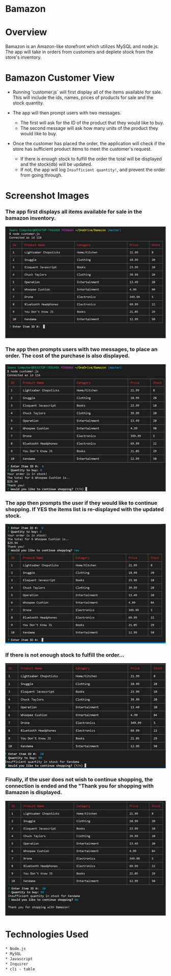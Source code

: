 # Bamazon

# Overview

Bamazon is an Amazon-like storefront which utilizes MySQL and node.js. The app will take in orders from customers and deplete stock from the store's inventory.

# Bamazon Customer View 
* Running 'customer.js` will first display all of the items available for sale. This will include the ids, names, prices of products for sale and the stock quantity.

* The app will then prompt users with two messages.

   * The first will ask for the ID of the product that they would like to buy.
   * The second message will ask how many units of the product they would like to buy.

* Once the customer has placed the order, the application will check if the store has sufficient product items to meet the customer's request.

   * If there is enough stock to fulfill the order the total will be displayed and the stock(db) will be updated.
   * If not, the app will log `Insufficient quantity!`, and prevent the order from going through.



# **Screenshot Images**
### The app first displays all items available for sale in the bamazon inventory.

![Items Command](images/Screenshot(1).png)

### The app then prompts users with two messages, to place an order. The cost of the purchase is also displayed.

![itemselection](images/Screenshot(2).png)

### The app then prompts the user if they would like to continue shopping. If YES the items list is re-displayed with the updated stock.

![continueShopping](images/Screenshot(3).png)

### If there is not enough stock to fulfill the order...

![Insufficient](images/Screenshot(4).png)

### Finally, if the user does not wish to continue shopping, the connection is ended and the "Thank you for shopping with Bamazon is displayed.

![End](images/Screenshot(5).png)


# Technologies Used
    * Node.js
    * MySQL
    * Javascript
    * Inquirer 
    * cli - table
    